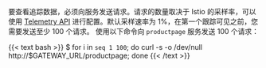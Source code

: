 ---
---
要查看追踪数据，必须向服务发送请求。请求的数量取决于 Istio 的采样率，可以使用 [Telemetry API](/zh/docs/tasks/observability/telemetry/) 进行配置。默认采样速率为 1%，在第一个跟踪可见之前，您需要发送至少 100 个请求。
使用以下命令向 `productpage` 服务发送 100 个请求：

{{< text bash >}}
$ for i in `seq 1 100`; do curl -s -o /dev/null http://$GATEWAY_URL/productpage; done
{{< /text >}}
